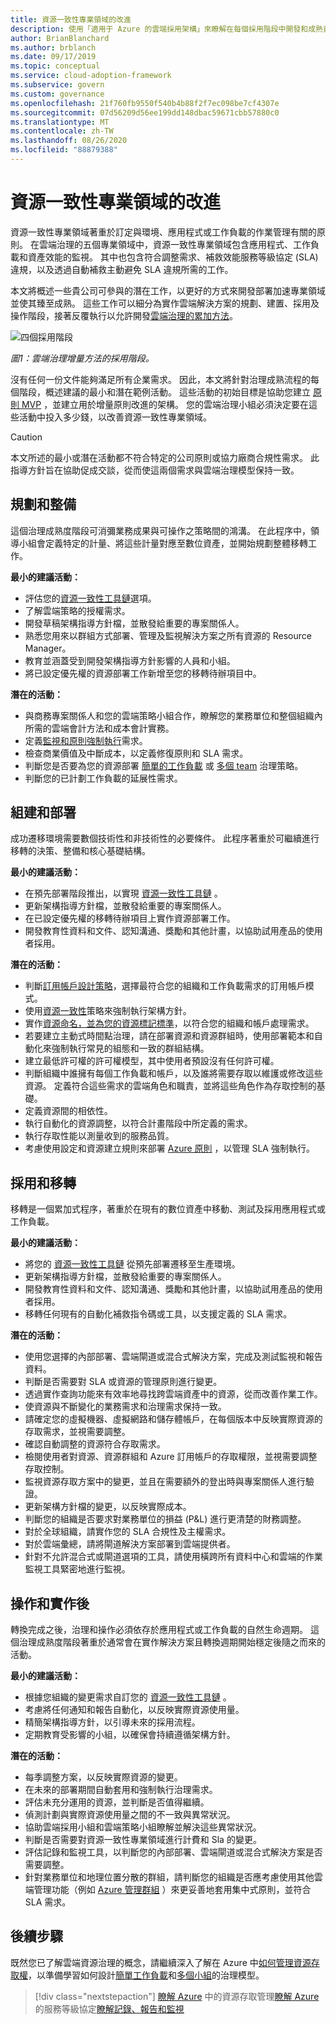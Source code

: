 ```yaml
---
title: 資源一致性專業領域的改進
description: 使用「適用于 Azure 的雲端採用架構」來瞭解在每個採用階段中開發和成熟資源一致性專業領域所需的工作。
author: BrianBlanchard
ms.author: brblanch
ms.date: 09/17/2019
ms.topic: conceptual
ms.service: cloud-adoption-framework
ms.subservice: govern
ms.custom: governance
ms.openlocfilehash: 21f760fb9550f540b4b88f2f7ec098be7cf4307e
ms.sourcegitcommit: 07d56209d56ee199dd148dbac59671cbb57880c0
ms.translationtype: MT
ms.contentlocale: zh-TW
ms.lasthandoff: 08/26/2020
ms.locfileid: "88879388"
---
```

# <a name="resource-consistency-discipline-improvement"></a>資源一致性專業領域的改進

資源一致性專業領域著重於訂定與環境、應用程式或工作負載的作業管理有關的原則。 在雲端治理的五個專業領域中，資源一致性專業領域包含應用程式、工作負載和資產效能的監視。 其中也包含符合調整需求、補救效能服務等級協定 (SLA) 違規，以及透過自動補救主動避免 SLA 違規所需的工作。

本文將概述一些貴公司可參與的潛在工作，以更好的方式來開發部署加速專業領域並使其臻至成熟。 這些工作可以細分為實作雲端解決方案的規劃、建置、採用及操作階段，接著反覆執行以允許開發[雲端治理的累加方法](../guides/index.md#an-incremental-approach-to-cloud-governance)。

![四個採用階段](../../_images/govern/adoption-phases.png)

*圖1：雲端治理增量方法的採用階段。*

沒有任何一份文件能夠滿足所有企業需求。 因此，本文將針對治理成熟流程的每個階段，概述建議的最小和潛在範例活動。 這些活動的初始目標是協助您建立 [原則 MVP](../guides/index.md#an-incremental-approach-to-cloud-governance) ，並建立用於增量原則改進的架構。 您的雲端治理小組必須決定要在這些活動中投入多少錢，以改善資源一致性專業領域。

> [!CAUTION]
> 本文所述的最小或潛在活動都不符合特定的公司原則或協力廠商合規性需求。 此指導方針旨在協助促成交談，從而使這兩個需求與雲端治理模型保持一致。

## <a name="planning-and-readiness"></a>規劃和整備

這個治理成熟度階段可消彌業務成果與可操作之策略間的鴻溝。 在此程序中，領導小組會定義特定的計量、將這些計量對應至數位資產，並開始規劃整體移轉工作。

**最小的建議活動：**

- 評估您的[資源一致性工具鏈](./toolchain.md)選項。
- 了解雲端策略的授權需求。
- 開發草稿架構指導方針檔，並散發給重要的專案關係人。
- 熟悉您用來以群組方式部署、管理及監視解決方案之所有資源的 Resource Manager。
- 教育並涵蓋受到開發架構指導方針影響的人員和小組。
- 將已設定優先權的資源部署工作新增至您的移轉待辦項目中。

**潛在的活動：**

- 與商務專案關係人和您的雲端策略小組合作，瞭解您的業務單位和整個組織內所需的雲端會計方法和成本會計實務。
- 定義[監視和原則強制執行](./compliance-processes.md)需求。
- 檢查商業價值及中斷成本，以定義修復原則和 SLA 需求。
- 判斷您是否要為您的資源部署 [簡單的工作負載](./governance-simple-workload.md) 或 [多個 team](./governance-multiple-teams.md) 治理策略。
- 判斷您的已計劃工作負載的延展性需求。

## <a name="build-and-predeployment"></a>組建和部署

成功遷移環境需要數個技術性和非技術性的必要條件。 此程序著重於可繼續進行移轉的決策、整備和核心基礎結構。

**最小的建議活動：**

- 在預先部署階段推出，以實現 [資源一致性工具鏈](./toolchain.md) 。
- 更新架構指導方針檔，並散發給重要的專案關係人。
- 在已設定優先權的移轉待辦項目上實作資源部署工作。
- 開發教育性資料和文件、認知溝通、獎勵和其他計畫，以協助試用產品的使用者採用。

**潛在的活動：**

- 判斷[訂用帳戶設計策略](../../decision-guides/subscriptions/index.md)，選擇最符合您的組織和工作負載需求的訂用帳戶模式。
- 使用[資源一致性](../../decision-guides/resource-consistency/index.md)策略來強制執行架構方針。
- 實作[資源命名，並為您的資源標記標準](../../decision-guides/resource-tagging/index.md)，以符合您的組織和帳戶處理需求。
- 若要建立主動式時間點治理，請在部署資源和資源群組時，使用部署範本和自動化來強制執行常見的組態和一致的群組結構。
- 建立最低許可權的許可權模型，其中使用者預設沒有任何許可權。
- 判斷組織中誰擁有每個工作負載和帳戶，以及誰將需要存取以維護或修改這些資源。 定義符合這些需求的雲端角色和職責，並將這些角色作為存取控制的基礎。
- 定義資源間的相依性。
- 執行自動化的資源調整，以符合計畫階段中所定義的需求。
- 執行存取性能以測量收到的服務品質。
- 考慮使用設定和資源建立規則來部署 [Azure 原則](/azure/governance/policy/overview) ，以管理 SLA 強制執行。

## <a name="adopt-and-migrate"></a>採用和移轉

移轉是一個累加式程序，著重於在現有的數位資產中移動、測試及採用應用程式或工作負載。

**最小的建議活動：**

- 將您的 [資源一致性工具鏈](./toolchain.md) 從預先部署遷移至生產環境。
- 更新架構指導方針檔，並散發給重要的專案關係人。
- 開發教育性資料和文件、認知溝通、獎勵和其他計畫，以協助試用產品的使用者採用。
- 移轉任何現有的自動化補救指令碼或工具，以支援定義的 SLA 需求。

**潛在的活動：**

- 使用您選擇的內部部署、雲端閘道或混合式解決方案，完成及測試監視和報告資料。
- 判斷是否需要對 SLA 或資源的管理原則進行變更。
- 透過實作查詢功能來有效率地尋找跨雲端資產中的資源，從而改善作業工作。
- 使資源與不斷變化的業務需求和治理需求保持一致。
- 請確定您的虛擬機器、虛擬網路和儲存體帳戶，在每個版本中反映實際資源的存取需求，並視需要調整。
- 確認自動調整的資源符合存取需求。
- 檢閱使用者對資源、資源群組和 Azure 訂用帳戶的存取權限，並視需要調整存取控制。
- 監視資源存取方案中的變更，並且在需要額外的登出時與專案關係人進行驗證。
- 更新架構方針檔的變更，以反映實際成本。
- 判斷您的組織是否要求對業務單位的損益 (P&L) 進行更清楚的財務調整。
- 對於全球組織，請實作您的 SLA 合規性及主權需求。
- 對於雲端彙總，請將閘道解決方案部署到雲端提供者。
- 針對不允許混合式或閘道選項的工具，請使用橫跨所有資料中心和雲端的作業監視工具緊密地進行監視。

## <a name="operate-and-post-implementation"></a>操作和實作後

轉換完成之後，治理和操作必須依存於應用程式或工作負載的自然生命週期。 這個治理成熟度階段著重於通常會在實作解決方案且轉換週期開始穩定後隨之而來的活動。

**最小的建議活動：**

- 根據您組織的變更需求自訂您的 [資源一致性工具鏈](./toolchain.md) 。
- 考慮將任何通知和報告自動化，以反映實際資源使用量。
- 精簡架構指導方針，以引導未來的採用流程。
- 定期教育受影響的小組，以確保會持續遵循架構方針。

**潛在的活動：**

- 每季調整方案，以反映實際資源的變更。
- 在未來的部署期間自動套用和強制執行治理需求。
- 評估未充分運用的資源，並判斷是否值得繼續。
- 偵測計劃與實際資源使用量之間的不一致與異常狀況。
- 協助雲端採用小組和雲端策略小組瞭解並解決這些異常狀況。
- 判斷是否需要對資源一致性專業領域進行計費和 Sla 的變更。
- 評估記錄和監視工具，以判斷您的內部部署、雲端閘道或混合式解決方案是否需要調整。
- 針對業務單位和地理位置分散的群組，請判斷您的組織是否應考慮使用其他雲端管理功能（例如 [Azure 管理群組](/azure/governance/management-groups) ）來更妥善地套用集中式原則，並符合 SLA 需求。

## <a name="next-steps"></a>後續步驟

既然您已了解雲端資源治理的概念，請繼續深入了解在 Azure 中[如何管理資源存取權](./resource-access-management.md)，以準備學習如何設計[簡單工作負載](./governance-simple-workload.md)和[多個小組](./governance-multiple-teams.md)的治理模型。

> [!div class="nextstepaction"]
> [瞭解 Azure](./resource-access-management.md) 
>  中的資源存取管理[瞭解 Azure](https://azure.microsoft.com/support/legal/sla) 
>  的服務等級協定[瞭解記錄、報告和監視](../../decision-guides/logging-and-reporting/index.md)

